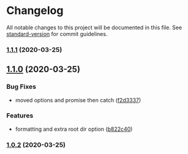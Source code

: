 # Changelog

All notable changes to this project will be documented in this file. See [standard-version](https://github.com/conventional-changelog/standard-version) for commit guidelines.

### [1.1.1](https://github.com/gaarutyunov/jest-sonar/compare/v1.1.0...v1.1.1) (2020-03-25)



## [1.1.0](https://github.com/gaarutyunov/jest-sonar/compare/v1.0.2...v1.1.0) (2020-03-25)


### Bug Fixes

* moved options and promise then catch ([f2d3337](https://github.com/gaarutyunov/jest-sonar/commit/f2d3337))


### Features

* formatting and extra root dir option ([b822c40](https://github.com/gaarutyunov/jest-sonar/commit/b822c40))



### [1.0.2](https://github.com/gaarutyunov/jest-sonar/compare/v1.0.1...v1.0.2) (2020-03-25)

